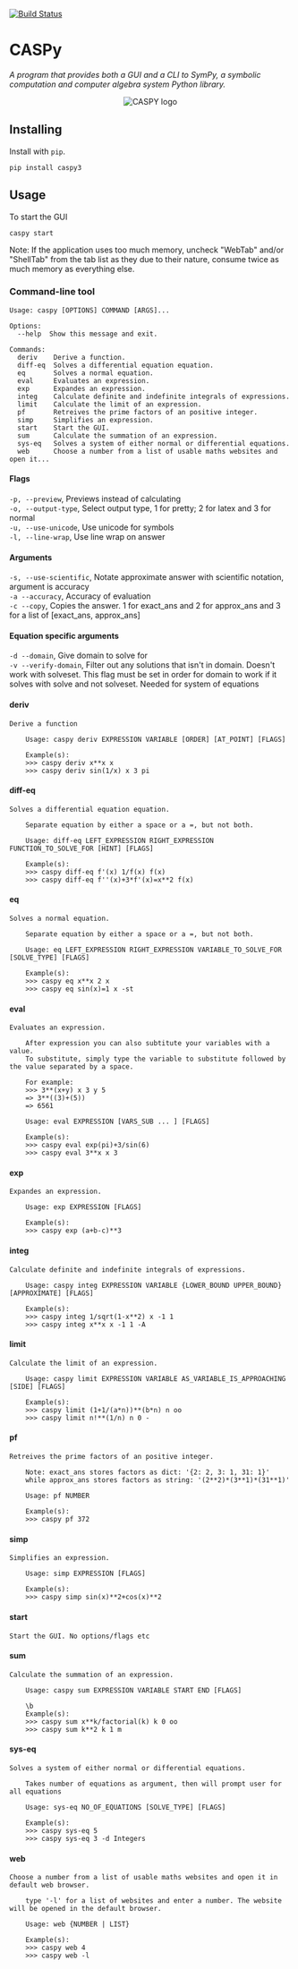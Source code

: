 [![Build Status](https://travis-ci.org/joemccann/dillinger.svg?branch=master)](https://travis-ci.org/joemccann/dillinger)

# CASPy
_A program that provides both a GUI and a CLI to SymPy, a symbolic computation and computer algebra system Python library._

<p align="center">
  <img src="https://i.imgur.com/F7wfzQt.png" alt="CASPY logo">
</p>

## Installing

Install with `pip`.

```
pip install caspy3
```

## Usage

To start the GUI

```
caspy start
```

Note: If the application uses too much memory, uncheck "WebTab" and/or "ShellTab" from the tab list as they due to their nature, consume twice as much memory as everything else.

### Command-line tool

```
Usage: caspy [OPTIONS] COMMAND [ARGS]...

Options:
  --help  Show this message and exit.

Commands:
  deriv    Derive a function.
  diff-eq  Solves a differential equation equation.
  eq       Solves a normal equation.
  eval     Evaluates an expression.
  exp      Expandes an expression.
  integ    Calculate definite and indefinite integrals of expressions.
  limit    Calculate the limit of an expression.
  pf       Retreives the prime factors of an positive integer.
  simp     Simplifies an expression.
  start    Start the GUI.
  sum      Calculate the summation of an expression.
  sys-eq   Solves a system of either normal or differential equations.
  web      Choose a number from a list of usable maths websites and open it...
```

#### Flags
`-p, --preview`, Previews instead of calculating <br>
`-o, --output-type`, Select output type, 1 for pretty; 2 for latex and 3 for normal <br>
`-u, --use-unicode`, Use unicode for symbols <br>
`-l, --line-wrap`, Use line wrap on answer <br>

#### Arguments
`-s, --use-scientific`, Notate approximate answer with scientific notation, argument is accuracy <br>
`-a --accuracy`, Accuracy of evaluation <br>
`-c --copy`, Copies the answer. 1 for exact_ans and 2 for approx_ans and 3 for a list of [exact_ans, approx_ans] <br>

#### Equation specific arguments
`-d --domain`, Give domain to solve for <br>
`-v --verify-domain`, Filter out any solutions that isn't in domain. Doesn't work with solveset. This flag must be set in order for domain to work if it solves with solve and not solveset. Needed for system of equations <br> 

#### deriv
```
Derive a function

    Usage: caspy deriv EXPRESSION VARIABLE [ORDER] [AT_POINT] [FLAGS]

    Example(s):
    >>> caspy deriv x**x x
    >>> caspy deriv sin(1/x) x 3 pi
```

#### diff-eq
```
Solves a differential equation equation.

    Separate equation by either a space or a =, but not both.

    Usage: diff-eq LEFT_EXPRESSION RIGHT_EXPRESSION FUNCTION_TO_SOLVE_FOR [HINT] [FLAGS]

    Example(s):
    >>> caspy diff-eq f'(x) 1/f(x) f(x)
    >>> caspy diff-eq f''(x)+3*f'(x)=x**2 f(x)
```

#### eq
```
Solves a normal equation.

    Separate equation by either a space or a =, but not both.

    Usage: eq LEFT_EXPRESSION RIGHT_EXPRESSION VARIABLE_TO_SOLVE_FOR [SOLVE_TYPE] [FLAGS]

    Example(s):
    >>> caspy eq x**x 2 x
    >>> caspy eq sin(x)=1 x -st
```

#### eval
```
Evaluates an expression.

    After expression you can also subtitute your variables with a value.
    To substitute, simply type the variable to substitute followed by the value separated by a space.

    For example:
    >>> 3**(x+y) x 3 y 5
    => 3**((3)+(5))
    => 6561

    Usage: eval EXPRESSION [VARS_SUB ... ] [FLAGS]

    Example(s):
    >>> caspy eval exp(pi)+3/sin(6)
    >>> caspy eval 3**x x 3
```

#### exp
```
Expandes an expression.

    Usage: exp EXPRESSION [FLAGS]

    Example(s):
    >>> caspy exp (a+b-c)**3
```

#### integ
```
Calculate definite and indefinite integrals of expressions.

    Usage: caspy integ EXPRESSION VARIABLE {LOWER_BOUND UPPER_BOUND} [APPROXIMATE] [FLAGS]

    Example(s):
    >>> caspy integ 1/sqrt(1-x**2) x -1 1
    >>> caspy integ x**x x -1 1 -A
```

#### limit
```
Calculate the limit of an expression.

    Usage: caspy limit EXPRESSION VARIABLE AS_VARIABLE_IS_APPROACHING [SIDE] [FLAGS]

    Example(s):
    >>> caspy limit (1+1/(a*n))**(b*n) n oo
    >>> caspy limit n!**(1/n) n 0 -
```

#### pf
```
Retreives the prime factors of an positive integer.

    Note: exact_ans stores factors as dict: '{2: 2, 3: 1, 31: 1}'
    while approx_ans stores factors as string: '(2**2)*(3**1)*(31**1)'

    Usage: pf NUMBER

    Example(s):
    >>> caspy pf 372
```

#### simp
```
Simplifies an expression.

    Usage: simp EXPRESSION [FLAGS]

    Example(s):
    >>> caspy simp sin(x)**2+cos(x)**2
```

#### start
```
Start the GUI. No options/flags etc
```

#### sum
```
Calculate the summation of an expression.

    Usage: caspy sum EXPRESSION VARIABLE START END [FLAGS]

    \b
    Example(s):
    >>> caspy sum x**k/factorial(k) k 0 oo
    >>> caspy sum k**2 k 1 m
```

#### sys-eq
```
Solves a system of either normal or differential equations.

    Takes number of equations as argument, then will prompt user for all equations

    Usage: sys-eq NO_OF_EQUATIONS [SOLVE_TYPE] [FLAGS]

    Example(s):
    >>> caspy sys-eq 5
    >>> caspy sys-eq 3 -d Integers

```

#### web
```
Choose a number from a list of usable maths websites and open it in default web browser.

    type '-l' for a list of websites and enter a number. The website will be opened in the default browser.

    Usage: web {NUMBER | LIST}

    Example(s):
    >>> caspy web 4
    >>> caspy web -l
```
